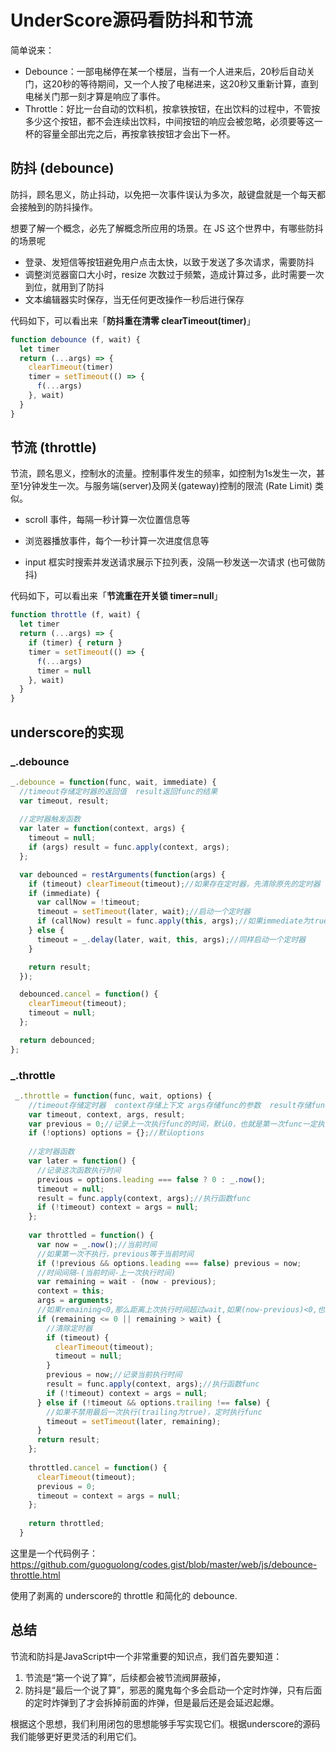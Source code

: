 # UnderScore源码看防抖和节流

简单说来：

- Debounce：一部电梯停在某一个楼层，当有一个人进来后，20秒后自动关门，这20秒的等待期间，又一个人按了电梯进来，这20秒又重新计算，直到电梯关门那一刻才算是响应了事件。
- Throttle：好比一台自动的饮料机，按拿铁按钮，在出饮料的过程中，不管按多少这个按钮，都不会连续出饮料，中间按钮的响应会被忽略，必须要等这一杯的容量全部出完之后，再按拿铁按钮才会出下一杯。



## 防抖 (debounce)

防抖，顾名思义，防止抖动，以免把一次事件误认为多次，敲键盘就是一个每天都会接触到的防抖操作。

想要了解一个概念，必先了解概念所应用的场景。在 JS 这个世界中，有哪些防抖的场景呢

- 登录、发短信等按钮避免用户点击太快，以致于发送了多次请求，需要防抖
- 调整浏览器窗口大小时，resize 次数过于频繁，造成计算过多，此时需要一次到位，就用到了防抖
- 文本编辑器实时保存，当无任何更改操作一秒后进行保存

代码如下，可以看出来「**防抖重在清零 clearTimeout(timer)**」

```javascript
function debounce (f, wait) {
  let timer
  return (...args) => {
    clearTimeout(timer)
    timer = setTimeout(() => {
      f(...args)
    }, wait)
  }
}
```



## 节流 (throttle)

节流，顾名思义，控制水的流量。控制事件发生的频率，如控制为1s发生一次，甚至1分钟发生一次。与服务端(server)及网关(gateway)控制的限流 (Rate Limit) 类似。

- scroll 事件，每隔一秒计算一次位置信息等

- 浏览器播放事件，每个一秒计算一次进度信息等

- input 框实时搜索并发送请求展示下拉列表，没隔一秒发送一次请求 (也可做防抖)

代码如下，可以看出来「**节流重在开关锁 timer=null**」

  ```javascript
  function throttle (f, wait) {
    let timer
    return (...args) => {
      if (timer) { return }
      timer = setTimeout(() => {
        f(...args)
        timer = null
      }, wait)
    }
  }
  ```

## underscore的实现
### _.debounce
```javascript
_.debounce = function(func, wait, immediate) {
  //timeout存储定时器的返回值  result返回func的结果
  var timeout, result;
  
  //定时器触发函数
  var later = function(context, args) {
    timeout = null;
    if (args) result = func.apply(context, args);
  };

  var debounced = restArguments(function(args) {
    if (timeout) clearTimeout(timeout);//如果存在定时器，先清除原先的定时器
    if (immediate) {
      var callNow = !timeout;
      timeout = setTimeout(later, wait);//启动一个定时器
      if (callNow) result = func.apply(this, args);//如果immediate为true，那么立即执行函数
    } else {
      timeout = _.delay(later, wait, this, args);//同样启动一个定时器
    }

    return result;
  });

  debounced.cancel = function() {
    clearTimeout(timeout);
    timeout = null;
  };

  return debounced;
};
```
### _.throttle

```javascript
 _.throttle = function(func, wait, options) {
    //timeout存储定时器  context存储上下文 args存储func的参数  result存储func执行的结果
    var timeout, context, args, result;
    var previous = 0;//记录上一次执行func的时间，默认0，也就是第一次func一定执行（now-0）大于wait
    if (!options) options = {};//默认options
 
    //定时器函数
    var later = function() {
      //记录这次函数执行时间
      previous = options.leading === false ? 0 : _.now();
      timeout = null;
      result = func.apply(context, args);//执行函数func
      if (!timeout) context = args = null;
    };
 
    var throttled = function() {
      var now = _.now();//当前时间
      //如果第一次不执行，previous等于当前时间
      if (!previous && options.leading === false) previous = now;
      //时间间隔-(当前时间-上一次执行时间)  
      var remaining = wait - (now - previous);
      context = this;
      args = arguments;
      //如果remaining<0,那么距离上次执行时间超过wait,如果(now-previous)<0,也就是now<previous
      if (remaining <= 0 || remaining > wait) {
        //清除定时器
        if (timeout) {
          clearTimeout(timeout);
          timeout = null;
        }
        previous = now;//记录当前执行时间
        result = func.apply(context, args);//执行函数func
        if (!timeout) context = args = null;
      } else if (!timeout && options.trailing !== false) {
        //如果不禁用最后一次执行(trailing为true)，定时执行func
        timeout = setTimeout(later, remaining);
      }
      return result;
    };
 
    throttled.cancel = function() {
      clearTimeout(timeout);
      previous = 0;
      timeout = context = args = null;
    };
 
    return throttled;
  }
```
这里是一个代码例子： https://github.com/guoguolong/codes.gist/blob/master/web/js/debounce-throttle.html

使用了剥离的 underscore的 throttle 和简化的 debounce.

## 总结

节流和防抖是JavaScript中一个非常重要的知识点，我们首先要知道：

1. 节流是“第一个说了算”，后续都会被节流阀屏蔽掉，
2. 防抖是“最后一个说了算”，邪恶的魔鬼每个多会启动一个定时炸弹，只有后面的定时炸弹到了才会拆掉前面的炸弹，但是最后还是会延迟起爆。

根据这个思想，我们利用闭包的思想能够手写实现它们。根据underscore的源码我们能够更好更灵活的利用它们。
